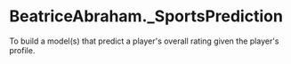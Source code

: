 # BeatriceAbraham._SportsPrediction
To build a model(s) that predict a player's overall rating given the player's profile.
